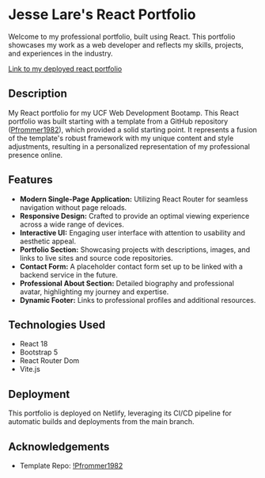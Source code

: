 # Jesse Lare's React Portfolio

Welcome to my professional portfolio, built using React. This portfolio showcases my work as a web developer and reflects my skills, projects, and experiences in the industry.

[Link to my deployed react portfolio](https://jl-react-portfolio.netlify.app/)

## Description

My React portfolio for my UCF Web Development Bootamp. This React portfolio was built starting with a template from a GitHub repository ([Pfrommer1982](https://github.com/Pfrommer1982/Complete_Portfolio)), which provided a solid starting point. It represents a fusion of the template's robust framework with my unique content and style adjustments, resulting in a personalized representation of my professional presence online.


## Features

- **Modern Single-Page Application:** Utilizing React Router for seamless navigation without page reloads.
- **Responsive Design:** Crafted to provide an optimal viewing experience across a wide range of devices.
- **Interactive UI:** Engaging user interface with attention to usability and aesthetic appeal.
- **Portfolio Section:** Showcasing projects with descriptions, images, and links to live sites and source code repositories.
- **Contact Form:** A placeholder contact form set up to be linked with a backend service in the future.
- **Professional About Section:** Detailed biography and professional avatar, highlighting my journey and expertise.
- **Dynamic Footer:** Links to professional profiles and additional resources.

## Technologies Used

- React 18
- Bootstrap 5
- React Router Dom
- Vite.js

## Deployment

This portfolio is deployed on Netlify, leveraging its CI/CD pipeline for automatic builds and deployments from the main branch.

## Acknowledgements

- Template Repo: [!Pfrommer1982](https://github.com/Pfrommer1982/Complete_Portfolio)